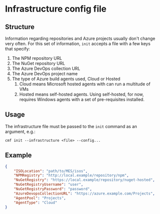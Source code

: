 # Infrastructure config file

## Structure
Information regarding repositories and Azure projects usually don't change very often. For this set of information, `init` accepts a file with a few keys that specify:

1. The NPM repository URL
1. The NuGet repository URL
1. The Azure DevOps collection URL
1. The Azure DevOps project name
1. The type of Azure build agents used, Cloud or Hosted
    1. Cloud means Microsoft hosted agents with can run a multitude of VMs
    1. Hosted means self-hosted agents. Using self-hosted, for now, requires Windows agents with a set of pre-requisites installed.

## Usage
The infrastructure file must be passed to the `init` command as an argument, e.g.:
```
cmf init --infrastructure <file> --config...
```

## Example
```json
{
    "ISOLocation": "path/to/MES/isos",
    "NPMRegistry": "http://local.example/repository/npm",
    "NuGetRegistry": "https://local.example/repository/nuget-hosted",
    "NuGetRegistryUsername": "user",
    "NuGetRegistryPassword": "password",
    "AzureDevopsCollectionURL": "https://azure.example.com/Projects",
    "AgentPool": "Projects",
    "AgentType": "Cloud"
}
```